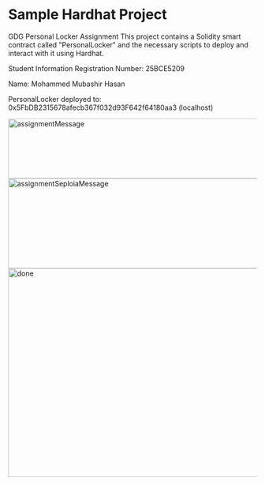 # Sample Hardhat Project

GDG Personal Locker Assignment
This project contains a Solidity smart contract called "PersonalLocker" and the necessary scripts to deploy and interact with it using Hardhat.

Student Information
Registration Number: 25BCE5209

Name: Mohammed Mubashir Hasan

PersonalLocker deployed to: 0x5FbDB2315678afecb367f032d93F642f64180aa3 (localhost)

<img width="641" height="121" alt="assignmentMessage" src="https://github.com/user-attachments/assets/93ac6371-b245-462b-9ceb-c9d51c9bb670" />

<img width="662" height="182" alt="assignmentSeploiaMessage" src="https://github.com/user-attachments/assets/092038c8-e583-451a-a540-65ae592cb65b" />
<img width="915" height="423" alt="done" src="https://github.com/user-attachments/assets/556c1862-398c-4a70-8f74-02a76f72c44a" />
